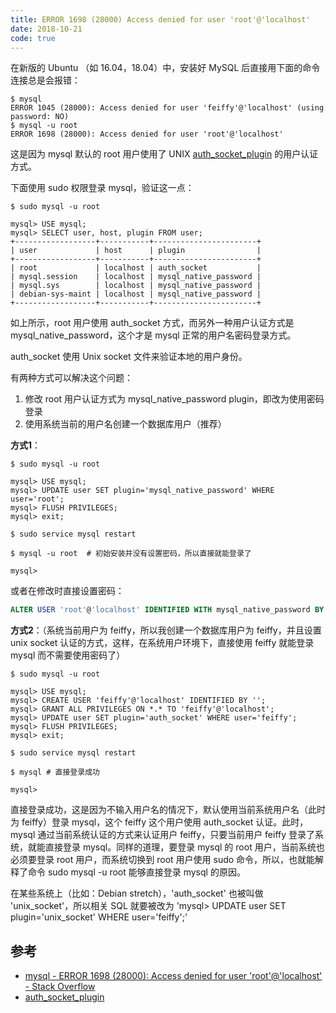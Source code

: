 ```yaml
---
title: ERROR 1698 (28000) Access denied for user 'root'@'localhost'
date: 2018-10-21
code: true
---
```


在新版的 Ubuntu （如 16.04，18.04）中，安装好 MySQL 后直接用下面的命令连接总是会报错：

``` shell
$ mysql
ERROR 1045 (28000): Access denied for user 'feiffy'@'localhost' (using password: NO)
$ mysql -u root
ERROR 1698 (28000): Access denied for user 'root'@'localhost'
```
这是因为 mysql 默认的 root 用户使用了 UNIX <a href="https://dev.mysql.com/doc/refman/5.7/en/socket-pluggable-authentication.html" target="_blank" rel="noopener noreferrer">auth_socket_plugin</a> 的用户认证方式。

下面使用 sudo 权限登录 mysql，验证这一点：

``` shell
$ sudo mysql -u root

mysql> USE mysql;
mysql> SELECT user, host, plugin FROM user;
+------------------+-----------+-----------------------+
| user             | host      | plugin                |
+------------------+-----------+-----------------------+
| root             | localhost | auth_socket           |
| mysql.session    | localhost | mysql_native_password |
| mysql.sys        | localhost | mysql_native_password |
| debian-sys-maint | localhost | mysql_native_password |
+------------------+-----------+-----------------------+
```
如上所示，root 用户使用 auth_socket 方式，而另外一种用户认证方式是 mysql_native_password，这个才是 mysql 正常的用户名密码登录方式。

auth_socket 使用 Unix socket 文件来验证本地的用户身份。

有两种方式可以解决这个问题：
1. 修改 root 用户认证方式为 mysql_native_password plugin，即改为使用密码登录
2. 使用系统当前的用户名创建一个数据库用户（推荐）



**方式1**：

``` shell
$ sudo mysql -u root

mysql> USE mysql;
mysql> UPDATE user SET plugin='mysql_native_password' WHERE user='root';
mysql> FLUSH PRIVILEGES;
mysql> exit;

$ sudo service mysql restart

$ mysql -u root  # 初始安装并没有设置密码，所以直接就能登录了

mysql>
```
或者在修改时直接设置密码：
``` sql
ALTER USER 'root'@'localhost' IDENTIFIED WITH mysql_native_password BY 'password';
```


**方式2**：（系统当前用户为 feiffy，所以我创建一个数据库用户为 feiffy，并且设置 unix socket 认证的方式，这样，在系统用户环境下，直接使用 feiffy 就能登录 mysql 而不需要使用密码了）

``` shell
$ sudo mysql -u root

mysql> USE mysql;
mysql> CREATE USER 'feiffy'@'localhost' IDENTIFIED BY '';
mysql> GRANT ALL PRIVILEGES ON *.* TO 'feiffy'@'localhost';
mysql> UPDATE user SET plugin='auth_socket' WHERE user='feiffy';
mysql> FLUSH PRIVILEGES;
mysql> exit;

$ sudo service mysql restart

$ mysql # 直接登录成功

mysql>
```
直接登录成功，这是因为不输入用户名的情况下，默认使用当前系统用户名（此时为 feiffy）登录 mysql，这个 feiffy 这个用户使用 auth_socket 认证。此时，mysql 通过当前系统认证的方式来认证用户 feiffy，只要当前用户 feiffy 登录了系统，就能直接登录 mysql。同样的道理，要登录 mysql 的 root 用户，当前系统也必须要登录 root 用户，而系统切换到 root 用户使用 sudo 命令，所以，也就能解释了命令 sudo mysql -u root 能够直接登录 mysql 的原因。

在某些系统上（比如：Debian stretch），'auth_socket' 也被叫做 'unix_socket'，所以相关 SQL 就要被改为 'mysql> UPDATE user SET plugin='unix_socket' WHERE user='feiffy';'

## 参考

- [mysql - ERROR 1698 (28000): Access denied for user 'root'@'localhost' - Stack Overflow](https://stackoverflow.com/questions/39281594/error-1698-28000-access-denied-for-user-rootlocalhost)
- [auth_socket_plugin](https://dev.mysql.com/doc/refman/5.7/en/socket-pluggable-authentication.html)